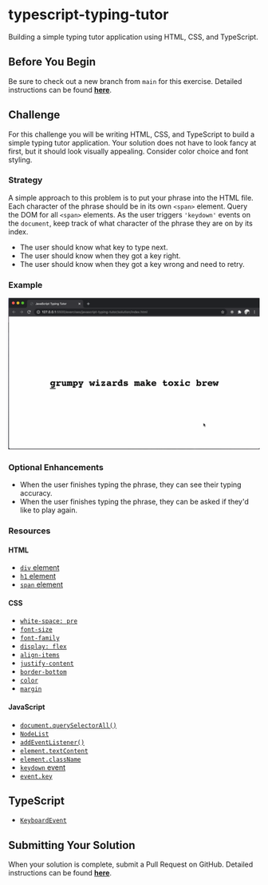 # typescript-typing-tutor

Building a simple typing tutor application using HTML, CSS, and TypeScript.

## Before You Begin

Be sure to check out a new branch from `main` for this exercise. Detailed instructions can be found [**here**](../../guides/starting-an-exercise).

## Challenge

For this challenge you will be writing HTML, CSS, and TypeScript to build a simple typing tutor application. Your solution does not have to look fancy at first, but it should look visually appealing. Consider color choice and font styling.

### Strategy

A simple approach to this problem is to put your phrase into the HTML file. Each character of the phrase should be in its own `<span>` element. Query the DOM for all `<span>` elements. As the user triggers `'keydown'` events on the `document`, keep track of what character of the phrase they are on by its index.

- The user should know what key to type next.
- The user should know when they got a key right.
- The user should know when they got a key wrong and need to retry.

### Example

<p align="middle">
  <img src="assets/javascript-typing-tutor.gif" alt="JavaScript Typing Tutor">
</p>

### Optional Enhancements

- When the user finishes typing the phrase, they can see their typing accuracy.
- When the user finishes typing the phrase, they can be asked if they'd like to play again.

### Resources

#### HTML

- [`div` element](https://developer.mozilla.org/en-US/docs/Web/HTML/Element/div)
- [`h1` element](https://developer.mozilla.org/en-US/docs/Web/HTML/Element/Heading_Elements)
- [`span` element](https://developer.mozilla.org/en-US/docs/Web/HTML/Element/span)

#### CSS

- [`white-space: pre`](https://developer.mozilla.org/en-US/docs/Web/CSS/white-space)
- [`font-size`](https://developer.mozilla.org/en-US/docs/Web/CSS/font-size)
- [`font-family`](https://developer.mozilla.org/en-US/docs/Web/CSS/font-family)
- [`display: flex`](https://developer.mozilla.org/en-US/docs/Web/CSS/CSS_Flexible_Box_Layout)
- [`align-items`](https://developer.mozilla.org/en-US/docs/Web/CSS/align-items)
- [`justify-content`](https://developer.mozilla.org/en-US/docs/Web/CSS/justify-content)
- [`border-bottom`](https://developer.mozilla.org/en-US/docs/Web/CSS/border-bottom)
- [`color`](https://developer.mozilla.org/en-US/docs/Web/CSS/color)
- [`margin`](https://developer.mozilla.org/en-US/docs/Web/CSS/margin)

#### JavaScript

- [`document.querySelectorAll()`](https://developer.mozilla.org/en-US/docs/Web/API/Document/querySelectorAll)
- [`NodeList`](https://developer.mozilla.org/en-US/docs/Web/API/NodeList)
- [`addEventListener()`](https://developer.mozilla.org/en-US/docs/Web/API/EventTarget/addEventListener)
- [`element.textContent`](https://developer.mozilla.org/en-US/docs/Web/API/Node/textContent)
- [`element.className`](https://developer.mozilla.org/en-US/docs/Web/API/Element/className)
- [`keydown` event](https://developer.mozilla.org/en-US/docs/Web/API/Document/keydown_event)
- [`event.key`](https://developer.mozilla.org/en-US/docs/Web/API/KeyboardEvent/key)

## TypeScript

- [`KeyboardEvent`](https://microsoft.github.io/PowerBI-JavaScript/interfaces/_node_modules_typedoc_node_modules_typescript_lib_lib_dom_d_.keyboardevent.html)

## Submitting Your Solution

When your solution is complete, submit a Pull Request on GitHub. Detailed instructions can be found [**here**](../../guides/submitting-your-solution).
